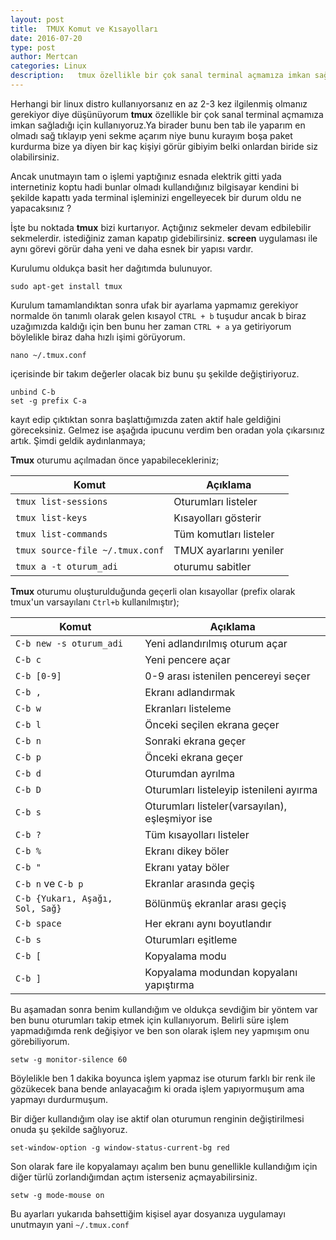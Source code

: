 ```yaml
---
layout: post
title:  TMUX Komut ve Kısayolları
date: 2016-07-20
type: post
author: Mertcan
categories: Linux
description:   tmux özellikle bir çok sanal terminal açmamıza imkan sağladığı için kullanıyoruz.Ya birader bunu ben tab ile yaparım
---
```


Herhangi bir linux distro kullanıyorsanız en az 2-3 kez ilgilenmiş olmanız gerekiyor diye düşünüyorum **tmux** özellikle bir çok sanal terminal açmamıza imkan sağladığı için kullanıyoruz.Ya birader bunu ben tab ile yaparım en olmadı sağ tıklayıp yeni sekme açarım niye bunu kurayım boşa paket kurdurma bize ya diyen bir kaç kişiyi görür gibiyim belki onlardan biride siz olabilirsiniz.

Ancak unutmayın tam o işlemi yaptığınız esnada elektrik gitti yada internetiniz koptu hadi bunlar olmadı kullandığınız bilgisayar kendini bi şekilde kapattı yada terminal işleminizi engelleyecek bir durum oldu ne yapacaksınız ?

İşte bu noktada **tmux** bizi kurtarıyor. Açtığınız sekmeler devam edbilebilir sekmelerdir. istediğiniz zaman kapatıp gidebilirsiniz. **screen** uygulaması ile aynı görevi görür daha yeni ve daha esnek bir yapısı vardır.

Kurulumu oldukça basit her dağıtımda bulunuyor.

```console
sudo apt-get install tmux
```

Kurulum tamamlandıktan sonra ufak bir ayarlama yapmamız gerekiyor normalde ön tanımlı olarak gelen kısayol `CTRL + b` tuşudur ancak b biraz uzağımızda kaldığı için ben bunu her zaman `CTRL + a` ya getiriyorum böylelikle biraz daha hızlı işimi görüyorum.

```console
nano ~/.tmux.conf
```

içerisinde bir takım değerler olacak biz bunu şu şekilde değiştiriyoruz.

```console
unbind C-b
set -g prefix C-a
```

kayıt edip çıktıktan sonra başlattığımızda zaten aktif hale geldiğini göreceksiniz. Gelmez ise aşağıda ipucunu verdim ben oradan yola çıkarsınız artık. Şimdi geldik aydınlanmaya;

**Tmux** oturumu açılmadan önce yapabilecekleriniz;

| Komut    |    Açıklama   |
|----------|-------------|
| `tmux list-sessions` | Oturumları listeler |
| `tmux list-keys` | Kısayolları gösterir |
| `tmux list-commands` | Tüm komutları listeler |
| `tmux source-file ~/.tmux.conf`| TMUX ayarlarını yeniler |
| `tmux a -t oturum_adi` | oturumu sabitler |

**Tmux** oturumu oluşturulduğunda geçerli olan kısayollar (prefix olarak tmux'un varsayılanı `Ctrl+b` kullanılmıştır);

| Komut    |    Açıklama   |
|----------|-------------|
| `C-b new -s oturum_adi` | Yeni adlandırılmış oturum açar |
| `C-b c` | Yeni pencere açar |
| `C-b [0-9]` | 0-9 arası istenilen pencereyi seçer |
| `C-b ,` | Ekranı adlandırmak |
| `C-b w` | Ekranları listeleme |
| `C-b l` | Önceki seçilen ekrana geçer |
| `C-b n` | Sonraki ekrana geçer |
| `C-b p` | Önceki ekrana geçer |
| `C-b d` | Oturumdan ayrılma |
| `C-b D` | Oturumları listeleyip istenileni ayırma |
| `C-b s` | Oturumları listeler(varsayılan), eşleşmiyor ise |
| `C-b ?` | Tüm kısayolları listeler |
| `C-b %` | Ekranı dikey böler |
| `C-b "` | Ekranı yatay böler |
| `C-b n` ve `C-b p` | Ekranlar arasında geçiş |
| `C-b {Yukarı, Aşağı, Sol, Sağ}` | Bölünmüş ekranlar arası geçiş |
| `C-b space` | Her ekranı aynı boyutlandır |
| `C-b s` | Oturumları eşitleme |
| `C-b [` | Kopyalama modu |
| `C-b ]` | Kopyalama modundan kopyalanı yapıştırma |

Bu aşamadan sonra benim kullandığım ve oldukça sevdiğim bir yöntem var ben bunu oturumları takip etmek için kullanıyorum. Belirli süre işlem yapmadığımda renk değişiyor ve ben son olarak işlem ney yapmışım onu görebiliyorum.

```console
setw -g monitor-silence 60
```

Böylelikle ben 1 dakika boyunca işlem yapmaz ise oturum farklı bir renk ile gözükecek bana bende anlayacağım ki orada işlem yapıyormuşum ama yapmayı durdurmuşum.

Bir diğer kullandığım olay ise aktif olan oturumun renginin değiştirilmesi onuda şu şekilde sağlıyoruz.

```console
set-window-option -g window-status-current-bg red
```

Son olarak fare ile kopyalamayı açalım ben bunu genellikle kullandığım için diğer türlü zorlandığımdan açtım isterseniz açmayabilirsiniz.

```console
setw -g mode-mouse on
```

Bu ayarları yukarıda bahsettiğim kişisel ayar dosyanıza uygulamayı unutmayın yani `~/.tmux.conf`
